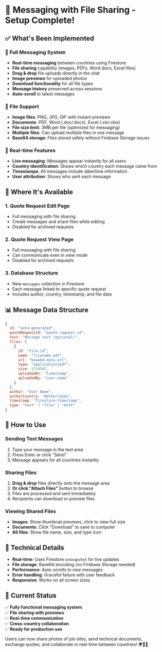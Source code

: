 # 💬 Messaging with File Sharing - Setup Complete!

## ✅ What's Been Implemented

### 🚀 **Full Messaging System**
- **Real-time messaging** between countries using Firestore
- **File sharing** capability (images, PDFs, Word docs, Excel files)
- **Drag & drop** file uploads directly in the chat
- **Image previews** for uploaded photos
- **Download functionality** for all file types
- **Message history** preserved across sessions
- **Auto-scroll** to latest messages

### 📁 **File Support**
- **Image files**: PNG, JPG, GIF with instant previews
- **Documents**: PDF, Word (.doc/.docx), Excel (.xls/.xlsx)
- **File size limit**: 3MB per file (optimized for messaging)
- **Multiple files**: Can upload multiple files in one message
- **Base64 storage**: Files stored safely without Firebase Storage issues

### 🔄 **Real-time Features**
- **Live messaging**: Messages appear instantly for all users
- **Country identification**: Shows which country each message came from
- **Timestamps**: All messages include date/time information
- **User attribution**: Shows who sent each message

## 🎯 **Where It's Available**

### 1. **Quote Request Edit Page**
- Full messaging with file sharing
- Create messages and share files while editing
- Disabled for archived requests

### 2. **Quote Request View Page**
- Full messaging with file sharing
- Can communicate even in view mode
- Disabled for archived requests

### 3. **Database Structure**
- New `messages` collection in Firestore
- Each message linked to specific quote request
- Includes author, country, timestamp, and file data

## 📊 **Message Data Structure**
```javascript
{
  id: "auto-generated",
  quoteRequestId: "quote-request-id",
  text: "Message text (optional)",
  files: [
    {
      id: "file-id",
      name: "filename.pdf",
      url: "base64-data-url",
      type: "application/pdf", 
      size: 1234567,
      uploadedAt: "timestamp",
      uploadedBy: "user-name"
    }
  ],
  author: "User Name",
  authorCountry: "Netherlands",
  timestamp: "firestore-timestamp",
  type: "text" | "file" | "both"
}
```

## 🎉 **How to Use**

### **Sending Text Messages**
1. Type your message in the text area
2. Press Enter or click "Send"
3. Message appears for all countries instantly

### **Sharing Files**
1. **Drag & drop** files directly onto the message area
2. **Or click "Attach Files"** button to browse
3. Files are processed and sent immediately
4. Recipients can download or preview files

### **Viewing Shared Files**
- **Images**: Show thumbnail previews, click to view full size
- **Documents**: Click "Download" to save to computer
- **All files**: Show file name, size, and type icon

## 🔧 **Technical Details**

- **Real-time**: Uses Firestore `onSnapshot` for live updates
- **File storage**: Base64 encoding (no Firebase Storage needed)
- **Performance**: Auto-scrolls to new messages
- **Error handling**: Graceful failure with user feedback
- **Responsive**: Works on all screen sizes

## 🎯 **Current Status**

✅ **Fully functional messaging system**  
✅ **File sharing with previews**  
✅ **Real-time communication**  
✅ **Cross-country collaboration**  
✅ **Ready for production use**

Users can now share photos of job sites, send technical documents, exchange quotes, and collaborate in real-time between countries! 🌍📸📄 
